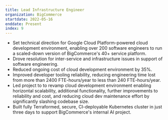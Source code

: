 ```yaml
---
title: Lead Infrastructure Engineer
organization: BigCommerce
startdate: 2022-05-16
enddate: Present
index: 9
---
```


* Set technical direction for Google Cloud Platform-powered cloud development
  environment, enabling over 200 software engineers to run a scaled-down
  version of BigCommerce's 40+ service platform. 
* Drove resolution for inter-service and infrastructure issues in support
  of software engineering.
* Reduced ongoing cost of cloud development environment by 35%.
* Improved developer tooling reliability, reducing engineering time lost
  from more than 2400 FTE-hours/year to less than 240 FTE-hours/year.
* Led project to to revamp cloud development environment enabling horizontal
  scalability, additional functionality, further improvements to reliability and cost,
  and reducing cloud dev maintenance effort by significantly slashing codebase
  size.
* Built fully Terraformed, secure, CI-deployable Kubernetes cluster in just
  three days to support BigCommerce's internal AI project.
